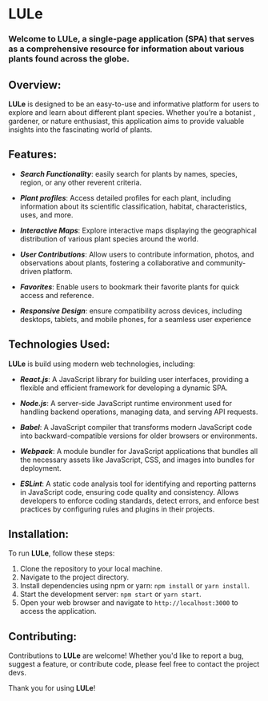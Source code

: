 # LULe

### Welcome to **LULe**, a single-page application (SPA) that serves as a comprehensive resource for information about various plants found across the globe.


## Overview:

**LULe** is designed to be an easy-to-use and informative platform for users to explore and learn about different plant species. Whether you’re a botanist , gardener, or nature enthusiast, this application aims to provide valuable insights into the fascinating world of plants. 


## Features:

- ***Search Functionality***: easily search for plants by names, species, region, or any other reverent criteria. 

- ***Plant profiles***: Access detailed profiles for each plant, including information about its scientific classification, habitat, characteristics, uses, and more.

- ***Interactive Maps***: Explore interactive maps displaying the geographical distribution of various plant species around the world.

- ***User Contributions***: Allow users to contribute information, photos, and observations about plants, fostering a collaborative and community-driven platform.

- ***Favorites***: Enable users to bookmark their favorite plants for quick access and reference.

- ***Responsive Design***: ensure compatibility across devices, including desktops, tablets, and mobile phones, for a seamless user experience


## Technologies Used:

**LULe** is build using modern web technologies, including:

- ***React.js***: A JavaScript library for building user interfaces, providing a flexible and efficient framework for developing a dynamic SPA.

- ***Node.js***: A server-side JavaScript runtime environment used for handling backend operations, managing data, and serving API requests.

- ***Babel***: A JavaScript compiler that transforms modern JavaScript code into backward-compatible versions for older browsers or environments.

- ***Webpack***: A module bundler for JavaScript applications that bundles all the necessary assets like JavaScript, CSS, and images into bundles for deployment.

- ***ESLint***: A static code analysis tool for identifying and reporting patterns in JavaScript code, ensuring code quality and consistency. Allows developers to enforce coding standards, detect errors, and enforce best practices by configuring rules and plugins in their projects.


## Installation:

To run **LULe**, follow these steps:

1. Clone the repository to your local machine.
2. Navigate to the project directory.
3. Install dependencies using npm or yarn: `npm install` or `yarn install`.
4. Start the development server: `npm start` or `yarn start`.
5. Open your web browser and navigate to `http://localhost:3000` to access the application.

## Contributing: 

Contributions to **LULe** are welcome! Whether you'd like to report a bug, suggest a feature, or contribute code, please feel free to contact the project devs.


Thank you for using **LULe**!
